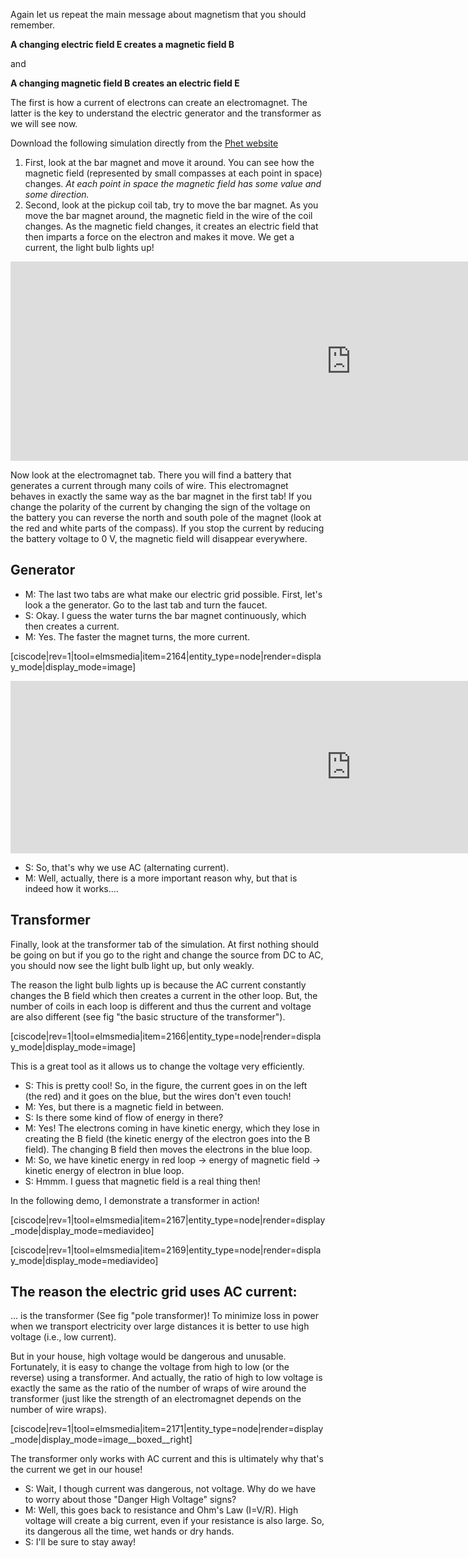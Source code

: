 Again let us repeat the main message about magnetism that you should remember.

**A changing electric field E creates a magnetic field B**

and

**A changing magnetic field B creates an electric field E**

The first is how a current of electrons can create an electromagnet. The latter is the key to understand the electric generator and the transformer as we will see now. 

Download the following simulation directly from the <a href="https://phet.colorado.edu/en/simulation/faraday" target="_blank">Phet website</a>

1. First, look at the bar magnet and move it around. You can see how the magnetic field (represented by small compasses at each point in space) changes. _At each point in space the magnetic field has some value and some direction._
2. Second, look at the pickup coil tab, try to move the bar magnet. As you move the bar magnet around, the magnetic field in the wire of the coil changes. As the magnetic field changes, it creates an electric field that then imparts a force on the electron and makes it move. We get a current, the light bulb lights up!

<iframe src="https://h5p.org/h5p/embed/85347" width="1090" height="319" frameborder="0" allowfullscreen="allowfullscreen"></iframe><script src="https://h5p.org/sites/all/modules/h5p/library/js/h5p-resizer.js" charset="UTF-8"></script>

Now look at the electromagnet tab. There you will find a battery that generates a current through many coils of wire. This electromagnet behaves in exactly the same way as the bar magnet in the first tab! If you change the polarity of the current by changing the sign of the voltage on the battery you can reverse the north and south pole of the magnet (look at the red and white parts of the compass). If you stop the current by reducing the battery voltage to 0 V, the magnetic field will disappear everywhere.

## Generator

- M: The last two tabs are what make our electric grid possible. First, let's look a the generator. Go to the last tab and turn the faucet.
- S: Okay. I guess the water turns the bar magnet continuously, which then creates a current.
- M: Yes. The faster the magnet turns, the more current. 

[ciscode|rev=1|tool=elmsmedia|item=2164|entity_type=node|render=display_mode|display_mode=image]

<iframe src="https://h5p.org/h5p/embed/85349" width="1090" height="276" frameborder="0" allowfullscreen="allowfullscreen"></iframe><script src="https://h5p.org/sites/all/modules/h5p/library/js/h5p-resizer.js" charset="UTF-8"></script>

- S: So, that's why we use AC (alternating current).
- M: Well, actually, there is a more important reason why, but that is indeed how it works....

## Transformer

Finally, look at the transformer tab of the simulation. At first nothing should be going on but if you go to the right and change the source from DC to AC, you should now see the light bulb light up, but only weakly.

The reason the light bulb lights up is because the AC current constantly changes the B field which then creates a current in the other loop. But, the number of coils in each loop is different and thus the current and voltage are also different (see fig "the basic structure of the transformer").

[ciscode|rev=1|tool=elmsmedia|item=2166|entity_type=node|render=display_mode|display_mode=image]

This is a great tool as it allows us to change the voltage very efficiently.

- S: This is pretty cool! So, in the figure, the current goes in on the left (the red) and it goes on the blue, but the wires don't even touch!
- M: Yes, but there is a magnetic field in between.
- S: Is there some kind of flow of energy in there?
- M: Yes! The electrons coming in have kinetic energy, which they lose in creating the B field (the kinetic energy of the electron goes into the B field). The changing B field then moves the electrons in the blue loop.
- M: So, we have kinetic energy in red loop -> energy of magnetic field -> kinetic energy of electron in blue loop.
- S: Hmmm. I guess that magnetic field is a real thing then! 

In the following demo, I demonstrate a transformer in action!

[ciscode|rev=1|tool=elmsmedia|item=2167|entity_type=node|render=display_mode|display_mode=mediavideo]

[ciscode|rev=1|tool=elmsmedia|item=2169|entity_type=node|render=display_mode|display_mode=mediavideo]

## The reason the electric grid uses AC current:

... is the transformer (See fig "pole transformer)! To minimize loss in power when we transport electricity over large distances it is better to use high voltage (i.e., low current).

But in your house, high voltage would be dangerous and unusable. Fortunately, it is easy to change the voltage from high to low (or the reverse) using a transformer. And actually, the ratio of high to low voltage is exactly the same as the ratio of the number of wraps of wire around the transformer (just like the strength of an electromagnet depends on the number of wire wraps).

[ciscode|rev=1|tool=elmsmedia|item=2171|entity_type=node|render=display_mode|display_mode=image__boxed__right]

The transformer only works with AC current and this is ultimately why that's the current we get in our house!


- S: Wait, I though current was dangerous, not voltage. Why do we have to worry about those "Danger High Voltage" signs?
- M: Well, this goes back to resistance and Ohm's Law <lrn-math>(I=V/R)</lrn-math>. High voltage will create a big current, even if your resistance is also large. So, its dangerous all the time, wet hands or dry hands. 
- S: I'll be sure to stay away!
